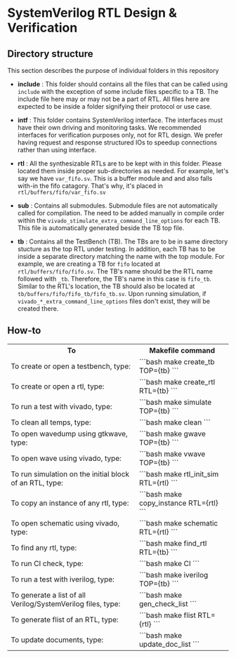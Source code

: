 # SystemVerilog RTL Design & Verification

## Directory structure
This section describes the purpose of individual folders in this repository

- **include** : This folder should contains all the files that can be called using `include` with the exception of some include files specific to a TB. The include file here may or may not be a part of RTL. All files here are expected to be inside a folder signifying their protocol or use case. 

- **intf** : This folder contains SystemVerilog interface. The interfaces must have their own driving and monitoring tasks. We recommended interfaces for verification purposes only, not for RTL design. We prefer having request and response structured IOs to speedup connections rather than using interface.

- **rtl** : All the synthesizable RTLs are to be kept with in this folder. Please located them inside proper sub-directories as needed. For example, let's say we have `var_fifo.sv`. This is a buffer module and and also falls with-in the fifo catagory. That's why, it's placed in `rtl/buffers/fifo/var_fifo.sv`

- **sub** : Contains all submodules. Submodule files are not automatically called for compilation. The need to be added manually in compile order within the `vivado_stimulate_extra_command_line_options` for each TB. This file is automatically generated beside the TB top file.

- **tb** : Contains all the TestBench (TB). The TBs are to be in same directory stucture as the top RTL under testing. In addition, each TB has to be inside a separate directory matching the name with the top module. For example, we are creating a TB for `fifo` located at `rtl/buffers/fifo/fifo.sv`. The TB's name should be the RTL name followed with `_tb`. Therefore, the TB's name in this case is `fifo_tb`. Similar to the RTL's location, the TB should also be located at `tb/buffers/fifo/fifo_tb/fifo_tb.sv`. Upon running simulation, if `vivado_*_extra_command_line_options` files don't exist, they will be created there.

## How-to

<table>

<tr>
<th>
To
</th>
<th>
Makefile command
</th>
</tr>

<tr>
<td>
To create or open a testbench, type:
</td>
<td>
```bash
make create_tb TOP={tb}
```
</td>
</tr>

<tr>
<td>
To create or open a rtl, type:
</td>
<td>
```bash
make create_rtl RTL={tb}
```
</td>
</tr>

<tr>
<td>
To run a test with vivado, type:
</td>
<td>
```bash
make simulate TOP={tb}
```
</td>
</tr>

<tr>
<td>
To clean all temps, type:
</td>
<td>
```bash
make clean
```
</td>
</tr>

<tr>
<td>
To open wavedump using gtkwave, type:
</td>
<td>
```bash
make gwave TOP={tb}
```
</td>
</tr>

<tr>
<td>
To open wave using vivado, type:
</td>
<td>
```bash
make vwave TOP={tb}
```
</td>
</tr>

<tr>
<td>
To run simulation on the initial block of an RTL, type:
</td>
<td>
```bash
make rtl_init_sim RTL={rtl}
```
</td>
</tr>

<tr>
<td>
To copy an instance of any rtl, type:
</td>
<td>
```bash
make copy_instance RTL={rtl}
```
</td>
</tr>

<tr>
<td>
To open schematic using vivado, type:
</td>
<td>
```bash
make schematic RTL={rtl}
```
</td>
</tr>

<tr>
<td>
To find any rtl, type:
</td>
<td>
```bash
make find_rtl RTL={tb}
```
</td>
</tr>

<tr>
<td>
To run CI check, type:
</td>
<td>
```bash
make CI
```
</td>
</tr>

<tr>
<td>
To run a test with iverilog, type:
</td>
<td>
```bash
make iverilog TOP={tb}
```
</td>
</tr>

<tr>
<td>
To generate a list of all Verilog/SystemVerilog files, type:
</td>
<td>
```bash
make gen_check_list
```
</td>
</tr>

<tr>
<td>
To generate flist of an RTL, type:
</td>
<td>
```bash
make flist RTL={rtl}
```
</td>
</tr>

<tr>
<td>
To update documents, type:
</td>
<td>
```bash
make update_doc_list
```
</td>
</tr>
</table>